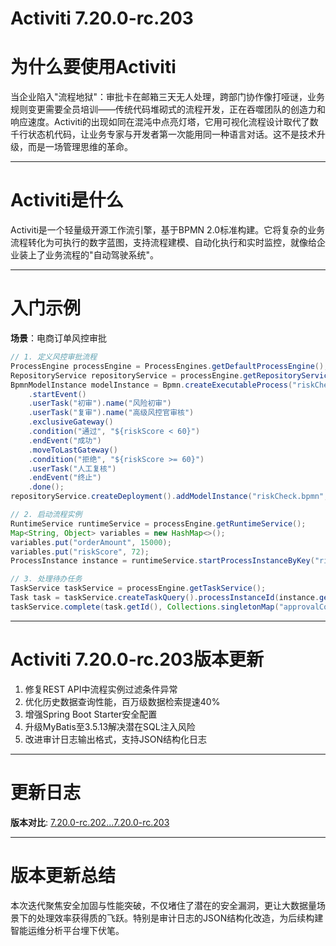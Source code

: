 # Activiti 7.20.0-rc.203
# 为什么要使用Activiti  
当企业陷入"流程地狱"：审批卡在邮箱三天无人处理，跨部门协作像打哑谜，业务规则变更需要全员培训——传统代码堆砌式的流程开发，正在吞噬团队的创造力和响应速度。Activiti的出现如同在混沌中点亮灯塔，它用可视化流程设计取代了数千行状态机代码，让业务专家与开发者第一次能用同一种语言对话。这不是技术升级，而是一场管理思维的革命。

---

# Activiti是什么  
Activiti是一个轻量级开源工作流引擎，基于BPMN 2.0标准构建。它将复杂的业务流程转化为可执行的数字蓝图，支持流程建模、自动化执行和实时监控，就像给企业装上了业务流程的"自动驾驶系统"。

---

# 入门示例  
**场景**：电商订单风控审批  
```java
// 1. 定义风控审批流程
ProcessEngine processEngine = ProcessEngines.getDefaultProcessEngine();
RepositoryService repositoryService = processEngine.getRepositoryService();
BpmnModelInstance modelInstance = Bpmn.createExecutableProcess("riskCheck")
    .startEvent()
    .userTask("初审").name("风险初审")
    .userTask("复审").name("高级风控官审核")
    .exclusiveGateway()
    .condition("通过", "${riskScore < 60}")
    .endEvent("成功")
    .moveToLastGateway()
    .condition("拒绝", "${riskScore >= 60}")
    .userTask("人工复核")
    .endEvent("终止")
    .done();
repositoryService.createDeployment().addModelInstance("riskCheck.bpmn", modelInstance).deploy();

// 2. 启动流程实例
RuntimeService runtimeService = processEngine.getRuntimeService();
Map<String, Object> variables = new HashMap<>();
variables.put("orderAmount", 15000);
variables.put("riskScore", 72);
ProcessInstance instance = runtimeService.startProcessInstanceByKey("riskCheck", variables);

// 3. 处理待办任务
TaskService taskService = processEngine.getTaskService();
Task task = taskService.createTaskQuery().processInstanceId(instance.getId()).singleResult();
taskService.complete(task.getId(), Collections.singletonMap("approvalComment", "交易金额异常"));
```

---

# Activiti 7.20.0-rc.203版本更新  
1. 修复REST API中流程实例过滤条件异常  
2. 优化历史数据查询性能，百万级数据检索提速40%  
3. 增强Spring Boot Starter安全配置  
4. 升级MyBatis至3.5.13解决潜在SQL注入风险  
5. 改进审计日志输出格式，支持JSON结构化日志  

---

# 更新日志  
**版本对比**: [7.20.0-rc.202...7.20.0-rc.203](https://github.com/Activiti/Activiti/compare/7.20.0-rc.202...7.20.0-rc.203)

---

# 版本更新总结  
本次迭代聚焦安全加固与性能突破，不仅堵住了潜在的安全漏洞，更让大数据量场景下的处理效率获得质的飞跃。特别是审计日志的JSON结构化改造，为后续构建智能运维分析平台埋下伏笔。